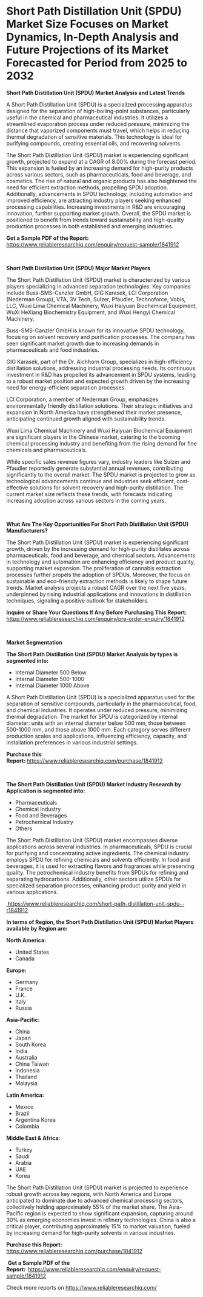 <p><h1>Short Path Distillation Unit (SPDU) Market Size Focuses on Market Dynamics, In-Depth Analysis and Future Projections of its Market Forecasted for Period from 2025 to 2032</h1></p><p><strong>Short Path Distillation Unit (SPDU) Market Analysis and Latest Trends</strong></p>
<p><p>A Short Path Distillation Unit (SPDU) is a specialized processing apparatus designed for the separation of high-boiling-point substances, particularly useful in the chemical and pharmaceutical industries. It utilizes a streamlined evaporation process under reduced pressure, minimizing the distance that vaporized components must travel, which helps in reducing thermal degradation of sensitive materials. This technology is ideal for purifying compounds, creating essential oils, and recovering solvents.</p><p>The Short Path Distillation Unit (SPDU) market is experiencing significant growth, projected to expand at a CAGR of 8.00% during the forecast period. This expansion is fueled by an increasing demand for high-purity products across various sectors, such as pharmaceuticals, food and beverage, and cosmetics. The rise of natural and organic products has also heightened the need for efficient extraction methods, propelling SPDU adoption. Additionally, advancements in SPDU technology, including automation and improved efficiency, are attracting industry players seeking enhanced processing capabilities. Increasing investments in R&D are encouraging innovation, further supporting market growth. Overall, the SPDU market is positioned to benefit from trends toward sustainability and high-quality production processes in both established and emerging industries.</p></p>
<p><strong>Get a Sample PDF of the Report:&nbsp;</strong> <a href="https://www.reliableresearchiq.com/enquiry/request-sample/1841912?utm_campaign=3524&utm_medium=2&utm_source=Github&utm_content=ia&utm_term=26032025&utm_id=short-path-distillation-unit-spdu">https://www.reliableresearchiq.com/enquiry/request-sample/1841912</a></p>
<p>&nbsp;</p>
<p><strong>Short Path Distillation Unit (SPDU) Major Market Players</strong></p>
<p><p>The Short Path Distillation Unit (SPDU) market is characterized by various players specializing in advanced separation technologies. Key companies include Buss-SMS-Canzler GmbH, GIG Karasek, LCI Corporation (Nederman Group), VTA, 3V Tech, Sulzer, Pfaudler, Technoforce, Vobis, LLC, Wuxi Lima Chemical Machinery, Wuxi Haiyuan Biochemical Equipment, WuXi HeXiang Biochemistry Equipment, and Wuxi Hengyi Chemical Machinery.</p><p>Buss-SMS-Canzler GmbH is known for its innovative SPDU technology, focusing on solvent recovery and purification processes. The company has seen significant market growth due to increasing demands in pharmaceuticals and food industries.</p><p>GIG Karasek, part of the Dr. Aichhorn Group, specializes in high-efficiency distillation solutions, addressing industrial processing needs. Its continuous investment in R&D has propelled its advancement in SPDU systems, leading to a robust market position and expected growth driven by the increasing need for energy-efficient separation processes.</p><p>LCI Corporation, a member of Nederman Group, emphasizes environmentally friendly distillation solutions. Their strategic initiatives and expansion in North America have strengthened their market presence, anticipating continued growth aligned with sustainability trends.</p><p>Wuxi Lima Chemical Machinery and Wuxi Haiyuan Biochemical Equipment are significant players in the Chinese market, catering to the booming chemical processing industry and benefiting from the rising demand for fine chemicals and pharmaceuticals.</p><p>While specific sales revenue figures vary, industry leaders like Sulzer and Pfaudler reportedly generate substantial annual revenues, contributing significantly to the overall market. The SPDU market is projected to grow as technological advancements continue and industries seek efficient, cost-effective solutions for solvent recovery and high-purity distillation. The current market size reflects these trends, with forecasts indicating increasing adoption across various sectors in the coming years.</p></p>
<p>&nbsp;</p>
<p><strong>What Are The Key Opportunities For Short Path Distillation Unit (SPDU) Manufacturers?</strong></p>
<p><p>The Short Path Distillation Unit (SPDU) market is experiencing significant growth, driven by the increasing demand for high-purity distillates across pharmaceuticals, food and beverage, and chemical sectors. Advancements in technology and automation are enhancing efficiency and product quality, supporting market expansion. The proliferation of cannabis extraction processes further propels the adoption of SPDUs. Moreover, the focus on sustainable and eco-friendly extraction methods is likely to shape future trends. Market analysis projects a robust CAGR over the next five years, underpinned by rising industrial applications and innovations in distillation techniques, signaling a positive outlook for stakeholders.</p></p>
<p><strong>Inquire or Share Your Questions If Any Before Purchasing This Report:</strong> <a href="https://www.reliableresearchiq.com/enquiry/pre-order-enquiry/1841912?utm_campaign=3524&utm_medium=2&utm_source=Github&utm_content=ia&utm_term=26032025&utm_id=short-path-distillation-unit-spdu">https://www.reliableresearchiq.com/enquiry/pre-order-enquiry/1841912</a></p>
<p>&nbsp;</p>
<p><strong>Market Segmentation</strong></p>
<p><strong>The Short Path Distillation Unit (SPDU) Market Analysis by types is segmented into:</strong></p>
<p><ul><li>Internal Diameter 500 Below</li><li>Internal Diameter 500-1000</li><li>Internal Diameter 1000 Above</li></ul></p>
<p><p>A Short Path Distillation Unit (SPDU) is a specialized apparatus used for the separation of sensitive compounds, particularly in the pharmaceutical, food, and chemical industries. It operates under reduced pressure, minimizing thermal degradation. The market for SPDU is categorized by internal diameter: units with an internal diameter below 500 mm, those between 500-1000 mm, and those above 1000 mm. Each category serves different production scales and applications, influencing efficiency, capacity, and installation preferences in various industrial settings.</p></p>
<p><strong>Purchase this Report:&nbsp;</strong><a href="https://www.reliableresearchiq.com/purchase/1841912?utm_campaign=3524&utm_medium=2&utm_source=Github&utm_content=ia&utm_term=26032025&utm_id=short-path-distillation-unit-spdu">https://www.reliableresearchiq.com/purchase/1841912</a></p>
<p>&nbsp;</p>
<p><strong>The Short Path Distillation Unit (SPDU) Market Industry Research by Application is segmented into:</strong></p>
<p><ul><li>Pharmaceuticals</li><li>Chemical Industry</li><li>Food and Beverages</li><li>Petrochemical Industry</li><li>Others</li></ul></p>
<p><p>The Short Path Distillation Unit (SPDU) market encompasses diverse applications across several industries. In pharmaceuticals, SPDU is crucial for purifying and concentrating active ingredients. The chemical industry employs SPDU for refining chemicals and solvents efficiently. In food and beverages, it is used for extracting flavors and fragrances while preserving quality. The petrochemical industry benefits from SPDUs for refining and separating hydrocarbons. Additionally, other sectors utilize SPDUs for specialized separation processes, enhancing product purity and yield in various applications.</p></p>
<p><a href="https://www.reliableresearchiq.com/short-path-distillation-unit-spdu--r1841912?utm_campaign=3524&utm_medium=2&utm_source=Github&utm_content=ia&utm_term=26032025&utm_id=short-path-distillation-unit-spdu">&nbsp;https://www.reliableresearchiq.com/short-path-distillation-unit-spdu--r1841912</a></p>
<p><strong>In terms of Region, the Short Path Distillation Unit (SPDU) Market Players available by Region are:</strong></p>
<p>
    <p> <strong> North America: </strong>
        <ul>
            <li>United States</li>
            <li>Canada</li>
        </ul>
        </p> 
    <p> <strong> Europe: </strong>
        <ul>
            <li>Germany</li>
            <li>France</li>
            <li>U.K.</li>
            <li>Italy</li>
            <li>Russia</li>
        </ul>
        </p> 
    <p> <strong> Asia-Pacific: </strong>
        <ul>
            <li>China</li>
            <li>Japan</li>
            <li>South Korea</li>
            <li>India</li>
            <li>Australia</li>
            <li>China Taiwan</li>
            <li>Indonesia</li>
            <li>Thailand</li>
            <li>Malaysia</li>
        </ul>
        </p> 
    <p> <strong> Latin America: </strong>
        <ul>
            <li>Mexico</li>
            <li>Brazil</li>
            <li>Argentina Korea</li>
            <li>Colombia</li>
        </ul>
        </p> 
    <p> <strong> Middle East & Africa: </strong>
        <ul>
            <li>Turkey</li>
            <li>Saudi</li>
            <li>Arabia</li>
            <li>UAE</li>
            <li>Korea</li>
        </ul>
    </p>
    </p>
<p><p>The Short Path Distillation Unit (SPDU) market is projected to experience robust growth across key regions, with North America and Europe anticipated to dominate due to advanced chemical processing sectors, collectively holding approximately 55% of the market share. The Asia-Pacific region is expected to show significant expansion, capturing around 30% as emerging economies invest in refinery technologies. China is also a critical player, contributing approximately 15% to market valuation, fueled by increasing demand for high-purity solvents in various industries.</p></p>
<p><strong>Purchase this Report: </strong><a href="https://www.reliableresearchiq.com/purchase/1841912?utm_campaign=3524&utm_medium=2&utm_source=Github&utm_content=ia&utm_term=26032025&utm_id=short-path-distillation-unit-spdu">https://www.reliableresearchiq.com/purchase/1841912</a></p>
<p>&nbsp;<strong>Get a Sample PDF of the Report:&nbsp;&nbsp;</strong><a href="https://www.reliableresearchiq.com/enquiry/request-sample/1841912?utm_campaign=3524&utm_medium=2&utm_source=Github&utm_content=ia&utm_term=26032025&utm_id=short-path-distillation-unit-spdu">https://www.reliableresearchiq.com/enquiry/request-sample/1841912</a></p>
<p><strong></strong></p>
<p>Check more reports on <a href="https://www.reliableresearchiq.com/?utm_campaign=3524&utm_medium=2&utm_source=Github&utm_content=ia&utm_term=26032025&utm_id=short-path-distillation-unit-spdu">https://www.reliableresearchiq.com/</a></p>